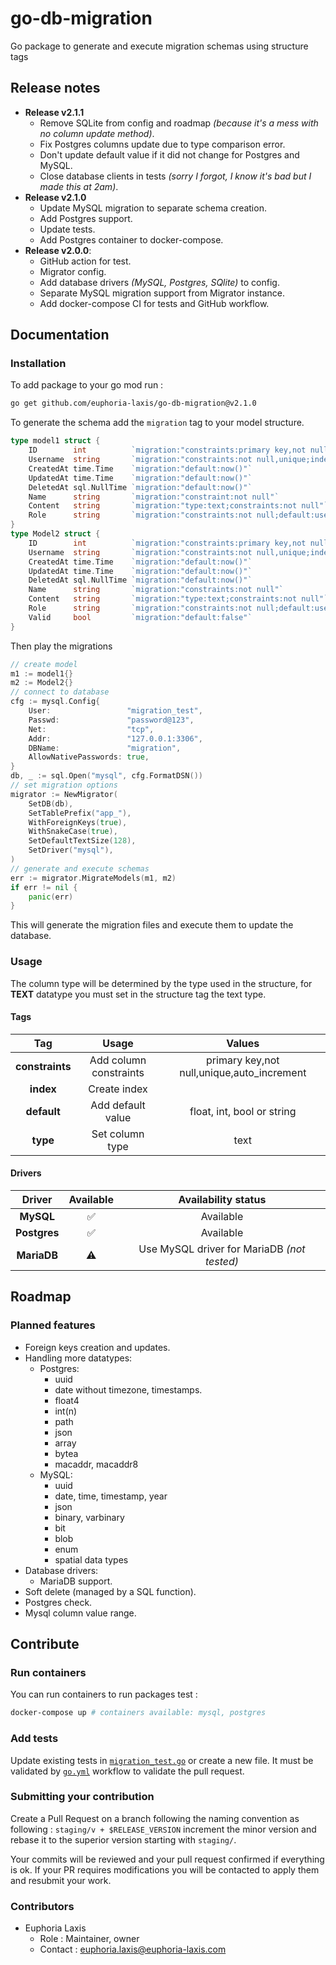 # go-db-migration

Go package to generate and execute migration schemas using structure tags

## Release notes

* **Release v2.1.1**
  * Remove SQLite from config and roadmap *(because it's a mess with no column update method)*.
  * Fix Postgres columns update due to type comparison error.
  * Don't update default value if it did not change for Postgres and MySQL.
  * Close database clients in tests *(sorry I forgot, I know it's bad but I made this at 2am)*.
* **Release v2.1.0**
  * Update MySQL migration to separate schema creation.
  * Add Postgres support.
  * Update tests.
  * Add Postgres container to docker-compose.
* **Release v2.0.0**:
  * GitHub action for test.
  * Migrator config.
  * Add database drivers *(MySQL, Postgres, SQlite)* to config.
  * Separate MySQL migration support from Migrator instance.
  * Add docker-compose CI for tests and GitHub workflow.

## Documentation

### Installation

To add package to your go mod run :
````bash
go get github.com/euphoria-laxis/go-db-migration@v2.1.0
````
To generate the schema add the `migration` tag to your model structure.

````go
type model1 struct {
    ID        int          `migration:"constraints:primary key,not null,unique,auto_increment;index"`
    Username  string       `migration:"constraints:not null,unique;index"`
    CreatedAt time.Time    `migration:"default:now()"`
    UpdatedAt time.Time    `migration:"default:now()"`
    DeletedAt sql.NullTime `migration:"default:now()"`
    Name      string       `migration:"constraint:not null"`
    Content   string       `migration:"type:text;constraints:not null"`
    Role      string       `migration:"constraints:not null;default:user"`
}
type Model2 struct {
    ID        int          `migration:"constraints:primary key,not null,unique,auto_increment;index"`
    Username  string       `migration:"constraints:not null,unique;index"`
    CreatedAt time.Time    `migration:"default:now()"`
    UpdatedAt time.Time    `migration:"default:now()"`
    DeletedAt sql.NullTime `migration:"default:now()"`
    Name      string       `migration:"constraints:not null"`
    Content   string       `migration:"type:text;constraints:not null"`
    Role      string       `migration:"constraints:not null;default:user"`
    Valid     bool         `migration:"default:false"`
}
````

Then play the migrations 

````go
// create model
m1 := model1{}
m2 := Model2{}
// connect to database
cfg := mysql.Config{
    User:                 "migration_test",
    Passwd:               "password@123",
    Net:                  "tcp",
    Addr:                 "127.0.0.1:3306",
    DBName:               "migration",
    AllowNativePasswords: true,
}
db, _ := sql.Open("mysql", cfg.FormatDSN())
// set migration options
migrator := NewMigrator(
    SetDB(db),
    SetTablePrefix("app_"),
    WithForeignKeys(true),
    WithSnakeCase(true),
    SetDefaultTextSize(128),
    SetDriver("mysql"),
)
// generate and execute schemas
err := migrator.MigrateModels(m1, m2)
if err != nil {
    panic(err)
}
````

This will generate the migration files and execute them to update the database.

### Usage

The column type will be determined by the type used in the structure, for **TEXT** datatype you
must set in the structure tag the text type. 

#### Tags

|       Tag       |         Usage          |                   Values                   |
|:---------------:|:----------------------:|:------------------------------------------:|
| **constraints** | Add column constraints | primary key,not null,unique,auto_increment |
|    **index**    |      Create index      |                                            |
|   **default**   |   Add default value    |         float, int, bool or string         |
|    **type**     |    Set column type     |                    text                    |

#### Drivers

|    Driver    |     Available      |             Availability status             |
|:------------:|:------------------:|:-------------------------------------------:|
|  **MySQL**   | :white_check_mark: |                  Available                  |
| **Postgres** | :white_check_mark: |                  Available                  |
| **MariaDB**  |     :warning:      | Use MySQL driver for MariaDB *(not tested)* |

## Roadmap

### Planned features

* Foreign keys creation and updates.
* Handling more datatypes:
  * Postgres:
    * uuid
    * date without timezone, timestamps.
    * float4
    * int(n)
    * path
    * json
    * array
    * bytea
    * macaddr, macaddr8
  * MySQL:
    * uuid
    * date, time, timestamp, year
    * json
    * binary, varbinary
    * bit
    * blob
    * enum
    * spatial data types
* Database drivers:
  * MariaDB support.
* Soft delete (managed by a SQL function).
* Postgres check.
* Mysql column value range.

## Contribute

### Run containers

You can run containers to run packages test :
````bash
docker-compose up # containers available: mysql, postgres
````

### Add tests

Update existing tests in [`migration_test.go`](./v2/migration/migration_test.go) or create a new
file. It must be validated by [`go.yml`](./.github/workflows/go.yml) workflow to validate the pull
request.

### Submitting your contribution

Create a Pull Request on a branch following the naming convention as following :
`staging/v + $RELEASE_VERSION` increment the minor version and rebase it to the superior version
starting with `staging/`.

Your commits will be reviewed and your pull request confirmed if everything is ok. If your PR
requires modifications you will be contacted to apply them and resubmit your work.

### Contributors

* Euphoria Laxis
  * Role : Maintainer, owner
  * Contact : [euphoria.laxis@euphoria-laxis.com](mailto:euphoria.laxis@euphoria-laxis.com)